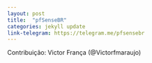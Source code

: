 ```yaml
---
layout: post
title:  "pfSenseBR"
categories: jekyll update
link-telegram: https://telegram.me/pfsensebr
---
```

Contribuição: Victor França (@Victorfmaraujo)
